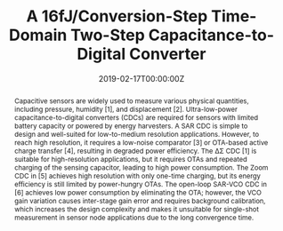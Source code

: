 ---
title: "A 16fJ/Conversion-Step Time-Domain Two-Step Capacitance-to-Digital Converter"
authors:
- Xiyuan Tang
- Shaolan Li
- Linxiao Shen
- Wenda Zhao
- Xiangxing Yang
- Randy Williams
- Jiaxin Liu
- Zhichao Tan
- Neal Hall
- Nan Sun
date: "2019-02-17T00:00:00Z"

# Schedule page publish date (NOT publication's date).
publishDate: "2020-10-24T00:00:00Z"

# Publication type.
# Legend: 0 = Uncategorized; 1 = Conference paper; 2 = Journal article;
# 3 = Preprint / Working Paper; 4 = Report; 5 = Book; 6 = Book section;
# 7 = Thesis; 8 = Patent
publication_types: ["1"]

# Publication name and optional abbreviated publication name.
publication: International Solid-State Circuits Conference
publication_short: ISSCC

abstract: Capacitive sensors are widely used to measure various physical quantities, including pressure, humidity [1], and displacement [2]. Ultra-low-power capacitance-to-digital converters (CDCs) are required for sensors with limited battery capacity or powered by energy harvesters. A SAR CDC is simple to design and well-suited for low-to-medium resolution applications. However, to reach high resolution, it requires a low-noise comparator [3] or OTA-based active charge transfer [4], resulting in degraded power efficiency. The ΔΣ CDC [1] is suitable for high-resolution applications, but it requires OTAs and repeated charging of the sensing capacitor, leading to high power consumption. The Zoom CDC in [5] achieves high resolution with only one-time charging, but its energy efficiency is still limited by power-hungry OTAs. The open-loop SAR-VCO CDC in [6] achieves low power consumption by eliminating the OTA; however, the VCO gain variation causes inter-stage gain error and requires background calibration, which increases the design complexity and makes it unsuitable for single-shot measurement in sensor node applications due to the long convergence time.

# Summary. An optional shortened abstract.
summary: ISSCC, 2019

tags:
- ADC
featured: true

links:
- name: IEEE Xplore
  url: https://ieeexplore.ieee.org/document/8662359

# Featured image
# To use, add an image named `featured.jpg/png` to your page's folder. 
image:
  caption: ''
  focal_point: ""
  preview_only: false

---
